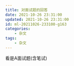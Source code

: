 ```yaml
---
title: 对面试题的回答
date: 2021-10-26 23:31:00
updated: 2021-10-26 23:31:00
id: ml-20211026-233100-g163
categories:
	- 杂文
tags: 
	- 杂文
---
```


看是A面试题(含笔试)

<!--more-->

# 